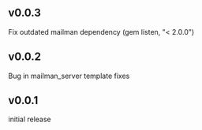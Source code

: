 ## v0.0.3

Fix outdated mailman dependency (gem listen, "< 2.0.0")

## v0.0.2

Bug in mailman_server template fixes

## v0.0.1

initial release